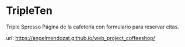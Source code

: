 # TripleTen

Triple Spresso
Página de la cafetería con formulario para reservar citas.

url: https://angelmendozat.github.io/web_project_coffeeshop/
